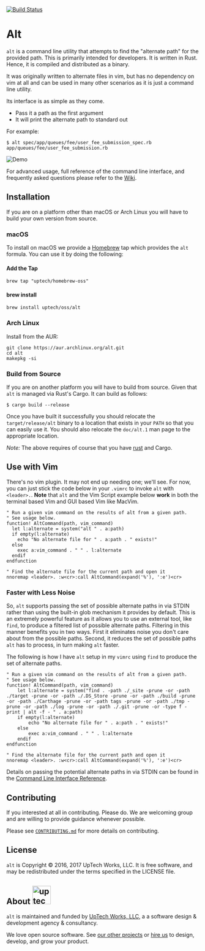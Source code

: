[![Build Status](https://travis-ci.org/uptech/alt.svg?branch=master)](https://travis-ci.org/uptech/alt)

# Alt

`alt` is a command line utility that attempts to find the "alternate path" for
the provided path. This is primarily intended for developers. It is written in
Rust. Hence, it is compiled and distributed as a binary.

It was originally written to alternate files in vim, but has no dependency on
vim at all and can be used in many other scenarios as it is just a command line
utility.

Its interface is as simple as they come.

* Pass it a path as the first argument
* It will print the alternate path to standard out

For example:

```text
$ alt spec/app/queues/fee/user_fee_submission_spec.rb
app/queues/fee/user_fee_submission.rb
```

![Demo](https://raw.github.com/uptech/alt/master/resources/demo.gif)

For advanced usage, full reference of the command line interface, and frequently
asked questions please refer to the [Wiki](https://github.com/uptech/alt/wiki).

## Installation

If you are on a platform other than macOS or Arch Linux you will have to build
your own version from source.

### macOS

To install on macOS we provide a [Homebrew](http://brew.sh) tap which provides
the `alt` formula. You can use it by doing the following:

#### Add the Tap

```
brew tap "uptech/homebrew-oss"
```

#### brew install

```
brew install uptech/oss/alt
```

### Arch Linux

Install from the AUR:

```
git clone https://aur.archlinux.org/alt.git
cd alt
makepkg -si
```

### Build from Source

If you are on another platform you will have to build from source. Given
that `alt` is managed via Rust's Cargo. It can build as follows:

```
$ cargo build --release
```

Once you have built it successfully you should relocate the
`target/release/alt` binary to a location that exists in your `PATH` so
that you can easily use it. You should also relocate the `doc/alt.1` man page
to the appropriate location.

*Note:* The above requires of course that you have [rust](http://rust-lang.org)
and Cargo.

## Use with Vim

There's no vim plugin. It may not end up needing one; we'll see. For now, you
can just stick the code below in your `.vimrc` to invoke `alt` with `<leader>.`.
**Note** that `alt` and the Vim Script example below **work** in both the
terminal based Vim and GUI based Vim like MacVim.

```vimscript
" Run a given vim command on the results of alt from a given path.
" See usage below.
function! AltCommand(path, vim_command)
  let l:alternate = system("alt " . a:path)
  if empty(l:alternate)
    echo "No alternate file for " . a:path . " exists!"
  else
    exec a:vim_command . " " . l:alternate
  endif
endfunction

" Find the alternate file for the current path and open it
nnoremap <leader>. :w<cr>:call AltCommand(expand('%'), ':e')<cr>
```

### Faster with Less Noise

So, `alt` supports passing the set of possible alternate paths in via STDIN
rather than using the built-in glob mechanism it provides by default. This is an
extremely powerful feature as it allows you to use an external tool, like
`find`, to produce a filtered list of possible alternate paths. Filtering in
this manner benefits you in two ways. First it eliminates noise you don't care
about from the possible paths. Second, it reduces the set of possible paths
`alt` has to process, in turn making `alt` faster.

The following is how I have `alt` setup in my `vimrc` using `find` to produce
the set of alternate paths.

```vimscript
" Run a given vim command on the results of alt from a given path.
" See usage below.
function! AltCommand(path, vim_command)
	let l:alternate = system("find . -path ./_site -prune -or -path ./target -prune -or -path ./.DS_Store -prune -or -path ./build -prune -or -path ./Carthage -prune -or -path tags -prune -or -path ./tmp -prune -or -path ./log -prune -or -path ./.git -prune -or -type f -print | alt -f - " . a:path)
	if empty(l:alternate)
		echo "No alternate file for " . a:path . " exists!"
	else
		exec a:vim_command . " " . l:alternate
	endif
endfunction

" Find the alternate file for the current path and open it
nnoremap <leader>. :w<cr>:call AltCommand(expand('%'), ':e')<cr>
```

Details on passing the potential alternate paths in via STDIN can be found in
the [Command Line Interface
Reference](https://github.com/uptech/alt/wiki/Command-Line-Interface-Reference#-f--file-file).

## Contributing

If you interested at all in contributing. Please do. We are welcoming
group and are willing to provide guidance whenever possible.

Please see [`CONTRIBUTING.md`](./CONTRIBUTING.md) for more details on
contributing.

## License

`alt` is Copyright © 2016, 2017 UpTech Works, LLC. It is free software, and
may be redistributed under the terms specified in the LICENSE file.

## About <img src="http://upte.ch/img/logo.png" alt="uptech" height="48">

`alt` is maintained and funded by [UpTech Works, LLC][uptech], a a
software design & development agency & consultancy.

We love open source software. See [our other projects][community] or
[hire us][hire] to design, develop, and grow your product.

[community]: https://github.com/uptech
[hire]: http://upte.ch
[uptech]: http://upte.ch

